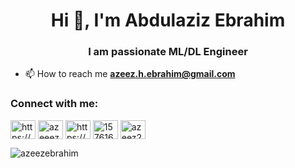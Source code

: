 <h1 align="center">Hi 👋, I'm Abdulaziz Ebrahim</h1>
<h3 align="center">I am passionate ML/DL Engineer</h3>


- 📫 How to reach me **azeez.h.ebrahim@gmail.com**

<h3 align="left">Connect with me:</h3>
<p align="left">
<a href="https://codepen.io/https://codepen.io/azeez289" target="blank"><img align="center" src="https://raw.githubusercontent.com/rahuldkjain/github-profile-readme-generator/master/src/images/icons/Social/codepen.svg" alt="https://codepen.io/azeez289" height="30" width="40" /></a>
<a href="https://twitter.com/azeeez_ebrahim" target="blank"><img align="center" src="https://raw.githubusercontent.com/rahuldkjain/github-profile-readme-generator/master/src/images/icons/Social/twitter.svg" alt="azeeez_ebrahim" height="30" width="40" /></a>
<a href="https://linkedin.com/in/https://www.linkedin.com/in/abdulaziz-ebrahim-037a7b1ab" target="blank"><img align="center" src="https://raw.githubusercontent.com/rahuldkjain/github-profile-readme-generator/master/src/images/icons/Social/linked-in-alt.svg" alt="https://www.linkedin.com/in/abdulaziz-ebrahim-037a7b1ab" height="30" width="40" /></a>
<a href="https://stackoverflow.com/users/15761681" target="blank"><img align="center" src="https://raw.githubusercontent.com/rahuldkjain/github-profile-readme-generator/master/src/images/icons/Social/stack-overflow.svg" alt="15761681" height="30" width="40" /></a>
<a href="https://www.hackerrank.com/azeez289" target="blank"><img align="center" src="https://raw.githubusercontent.com/rahuldkjain/github-profile-readme-generator/master/src/images/icons/Social/hackerrank.svg" alt="azeez289" height="30" width="40" /></a>
</p>

<p><img align="left" src="https://github-readme-stats.vercel.app/api/top-langs?username=azeezebrahim&show_icons=true&locale=en&layout=compact" alt="azeezebrahim" /></p>


